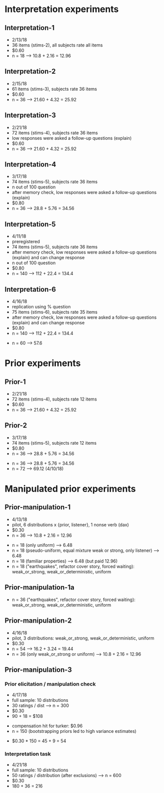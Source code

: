 # Interpretation experiments

## Interpretation-1

- 2/13/18
- 36 items (stims-2), all subjects rate all items
- $0.60
- n = 18 --> 10.8 + 2.16 = 12.96

## Interpretation-2

- 2/15/18
- 61 items (stims-3), subjects rate 36 items
- $0.60
- n = 36 --> 21.60 + 4.32 = 25.92

## Interpretation-3

- 2/21/18
- 72 items (stims-4), subjects rate 36 items
- low responses were asked a follow-up questions (explain)
- $0.60
- n = 36 --> 21.60 + 4.32 = 25.92

## Interpretation-4

- 3/17/18
- 74 items (stims-5), subjects rate 36 items
- n out of 100 question
- after memory check, low responses were asked a follow-up questions (explain)
- $0.80
- n = 36 --> 28.8 + 5.76 = 34.56

## Interpretation-5

- 4/11/18
- preregistered
- 74 items (stims-5), subjects rate 36 items
- after memory check, low responses were asked a follow-up questions (explain) and can change response
- n out of 100 question
- $0.80
- n = 140 --> 112 + 22.4 = 134.4

## Interpretation-6

- 4/16/18
- replication using % question
- 75 items (stims-6), subjects rate 35 items
- after memory check, low responses were asked a follow-up questions (explain) and can change response
- $0.80
- n = 140 --> 112 + 22.4 = 134.4
+ n = 60 --> 57.6


# Prior experiments

## Prior-1

- 2/21/18
- 72 items (stims-4), subjects rate 12 items
- $0.60
- n = 36 --> 21.60 + 4.32 = 25.92

## Prior-2

- 3/17/18
- 74 items (stims-5), subjects rate 12 items
- $0.80
- n = 36 --> 28.8 + 5.76 = 34.56
+ n = 36 --> 28.8 + 5.76 = 34.56
+ n = 72 --> 69.12 (4/10/18)

# Manipulated prior experiments

## Prior-manipulation-1

- 4/13/18
- pilot, 6 distributions x {prior, listener}, 1 nonse verb (dax)
- $0.30
- n = 36 --> 10.8 + 2.16 = 12.96
+ n = 18 (only uniform) --> 6.48
+ n = 18 (pseudo-uniform, equal mixture weak or strong, only listener) --> 6.48
+ n = 18 (familiar properties) --> 6.48 (but paid 12.96)
+ n = 18 ("earthquakes", refactor cover story, forced waiting): weak_or_strong, weak_or_deterministic, uniform


## Prior-manipulation-1a
+ n = 36 ("earthquakes", refactor cover story, forced waiting): weak_or_strong, weak_or_deterministic, uniform


## Prior-manipulation-2

- 4/16/18
- pilot, 3 distributions: weak_or_strong, weak_or_deterministic, uniform
- $0.30
- n = 54 --> 16.2 + 3.24 = 19.44
- n = 36 (only weak_or_strong or uniform) --> 10.8 + 2.16 = 12.96


## Prior-manipulation-3

### Prior elicitation / manipulation check

- 4/17/18
- full sample: 10 distributions
- 30 ratings / dist --> n = 300
- $0.30
- 90 + 18 = $108
+ compensation hit for turker: $0.96
+ n = 150 (bootstrapping priors led to high variance estimates)
- $0.30 * 150 = 45 + 9 = 54

### Interpretation task

- 4/21/18
- full sample: 10 distributions
- 50 ratings / distribution (after exclusions) --> n = 600
- $0.30
- 180 + 36 = 216

